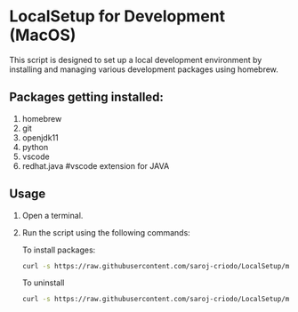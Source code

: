 # LocalSetup for Development (MacOS)

This script is designed to set up a local development environment by installing and managing various development packages using homebrew.

## Packages getting installed:

1. homebrew
2. git
3. openjdk11
4. python
5. vscode
6. redhat.java #vscode extension for JAVA

## Usage

1. Open a terminal.

2. Run the script using the following commands:

	To install packages:
	```bash
	curl -s https://raw.githubusercontent.com/saroj-criodo/LocalSetup/macos/install.sh | bash
	```
  
	To uninstall
	```bash
	curl -s https://raw.githubusercontent.com/saroj-criodo/LocalSetup/macos/uninstall.sh | bash
	```
